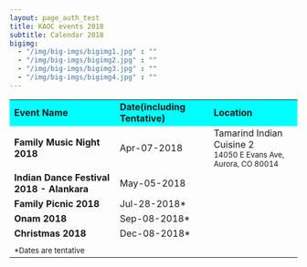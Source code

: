```yaml
---
layout: page_auth_test
title: KAOC events 2018
subtitle: Calendar 2018
bigimg:
  - "/img/big-imgs/bigimg1.jpg" : ""
  - "/img/big-imgs/bigimg2.jpg" : ""
  - "/img/big-imgs/bigimg3.jpg" : ""
  - "/img/big-imgs/bigimg4.jpg" : ""
---
```

<table align="center" style="border:0">
  <tr style="border:2;background:aqua"><td><strong>Event Name</strong></td><td><strong>Date(including Tentative)</strong></td><td><strong>Location</strong></td></tr>
<tr style="border:0;background:transparent"><td style="border:0"><strong>Family Music Night 2018</strong></td><td style="border:0">Apr-07-2018</td><td style="border:0">Tamarind Indian Cuisine 2 <br/> <font size="2">14050 E Evans Ave, Aurora, CO 80014</font></td></tr>
<tr style="background:transparent"><td style="border:0"><strong>Indian Dance Festival 2018 - Alankara</strong></td><td style="border:0">May-05-2018</td><td style="border:0"></td></tr>
<tr style="background:transparent"><td style="border:0"><strong>Family Picnic 2018</strong></td><td style="border:0">Jul-28-2018*</td><td style="border:0"></td></tr>
<tr style="background:transparent"><td style="border:0"><strong>Onam 2018</strong></td><td style="border:0">Sep-08-2018*</td><td style="border:0"></td></tr>
<tr style="background:transparent"><td style="border:0"><strong>Christmas 2018</strong></td><td style="border:0">Dec-08-2018*</td><td style="border:0"></td></tr>
  <tr style="background:transparent"><td style="border:0"></td><td></td><td></td></tr>  
<tr style="border:0;background:transparent"><td style="border:0">
  <font size="2">*Dates are tentative</font>
  </td></tr></table>
